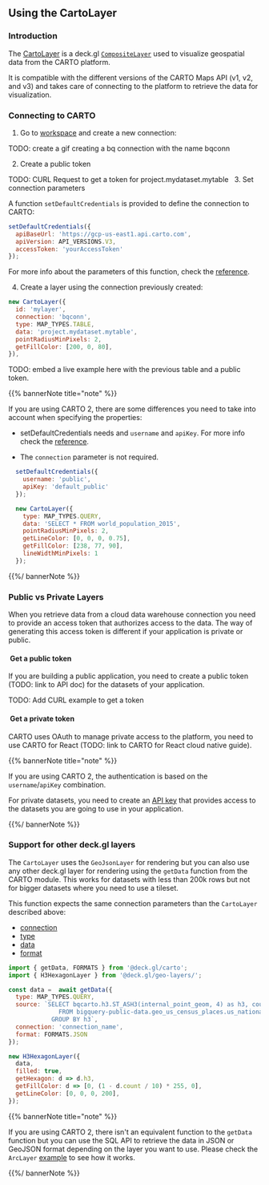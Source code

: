 ## Using the CartoLayer

### Introduction

The [CartoLayer](/deck-gl/reference/#cartolayer) is a deck.gl [`CompositeLayer`](https://deck.gl/docs/api-reference/core/composite-layer) used to visualize geospatial data from the CARTO platform.

It is compatible with the different versions of the CARTO Maps API (v1, v2, and v3) and takes care of connecting to the platform to retrieve the data for visualization.

### Connecting to CARTO

1. Go to [workspace](https://gcp-us-east1.app.carto.com/connections/create) and create a new connection:

TODO: create a gif creating a bq connection with the name bqconn

2. Create a public token

TODO: CURL Request to get a token for project.mydataset.mytable
 
3. Set connection parameters

A function `setDefaultCredentials` is provided to define the connection to CARTO:

```javascript
setDefaultCredentials({
  apiBaseUrl: 'https://gcp-us-east1.api.carto.com',
  apiVersion: API_VERSIONS.V3,
  accessToken: 'yourAccessToken'
});
```

For more info about the parameters of this function, check the [reference](/deck-gl/reference#setdefaultcredentials).


4. Create a layer using the connection previously created:

```javascript
new CartoLayer({
  id: 'mylayer',
  connection: 'bqconn',
  type: MAP_TYPES.TABLE,
  data: 'project.mydataset.mytable',
  pointRadiusMinPixels: 2,
  getFillColor: [200, 0, 80],
}),
```

TODO: embed a live example here with the previous table and a public token.

{{% bannerNote title="note" %}}

If you are using CARTO 2, there are some differences you need to take into account when specifying the properties:

- setDefaultCredentials needs and `username` and `apiKey`. For more info check the [reference](/deck-gl/reference#credentials).

- The `connection` parameter is not required.

```javascript
  setDefaultCredentials({
    username: 'public',
    apiKey: 'default_public'
  });

  new CartoLayer({
    type: MAP_TYPES.QUERY,
    data: 'SELECT * FROM world_population_2015',
    pointRadiusMinPixels: 2,
    getLineColor: [0, 0, 0, 0.75],
    getFillColor: [238, 77, 90],
    lineWidthMinPixels: 1
  });
```

{{%/ bannerNote %}}

### Public vs Private Layers

When you retrieve data from a cloud data warehouse connection you need to provide an access token that authorizes access to the data. The way of generating this access token is different if your application is private or public.

####  Get a public token
If you are building a public application, you need to create a public token (TODO: link to API doc) for the datasets of your application. 

TODO: Add CURL example to get a token

####  Get a private token

CARTO uses OAuth to manage private access to the platform, you need to use CARTO for React (TODO: link to CARTO for React cloud native guide).

{{% bannerNote title="note" %}}

If you are using CARTO 2, the authentication is based on the `username`/`apiKey` combination. 

For private datasets, you need to create an [API key](https://docs.carto.com/authorization/#api-keys) that provides access to the datasets you are going to use in your application.

{{%/ bannerNote %}}

### Support for other deck.gl layers

The `CartoLayer` uses the `GeoJsonLayer` for rendering but you can also use any other deck.gl layer for rendering using the `getData` function from the CARTO module. This works for datasets with less than 200k rows but not for bigger datasets where you need to use a tileset.

This function expects the same connection parameters than the `CartoLayer` described above:

- [connection](deck-gl/reference/#connection-string)
- [type](deck-gl/reference/#type-string)
- [data](deck-gl/reference/#data-string)
- [format](deck-gl/reference/#formats)

```javascript
import { getData, FORMATS } from '@deck.gl/carto';
import { H3HexagonLayer } from '@deck.gl/geo-layers/';

const data =  await getData({
  type: MAP_TYPES.QUERY,
  source: `SELECT bqcarto.h3.ST_ASH3(internal_point_geom, 4) as h3, count(*) as count
              FROM bigquery-public-data.geo_us_census_places.us_national_places 
            GROUP BY h3`,
  connection: 'connection_name',
  format: FORMATS.JSON
});

new H3HexagonLayer({
  data,
  filled: true,
  getHexagon: d => d.h3,
  getFillColor: d => [0, (1 - d.count / 10) * 255, 0],
  getLineColor: [0, 0, 0, 200],
});
```

{{% bannerNote title="note" %}}

If you are using CARTO 2, there isn't an equivalent function to the `getData` function but you can use the SQL API to retrieve the data in JSON or GeoJSON format depending on the layer you want to use. Please check the `ArcLayer` [example](/deck-gl/examples/advanced-examples/arc-layer) to see how it works.

{{%/ bannerNote %}}